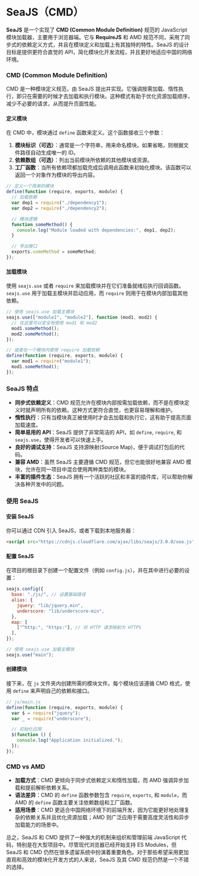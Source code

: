 # SeaJS（CMD）

**SeaJS** 是一个实现了 **CMD (Common Module Definition)** 规范的 JavaScript 模块加载器，主要用于浏览器端。它与 **RequireJS** 和 AMD 规范不同，采用了同步式的依赖定义方式，并且在模块定义和加载上有其独特的特性。SeaJS 的设计目标是提供更符合直觉的 API，简化模块化开发流程，并且更好地适应中国的网络环境。

### CMD (Common Module Definition)

CMD 是一种模块定义规范，由 SeaJS 提出并实现。它强调按需加载、惰性执行，即只在需要的时候才去加载和执行模块。这种模式有助于优化资源加载顺序，减少不必要的请求，从而提升页面性能。

#### 定义模块

在 CMD 中，模块通过 `define` 函数来定义。这个函数接收三个参数：

1. **模块标识（可选）**：通常是一个字符串，用来命名模块。如果省略，则根据文件路径自动生成唯一的 ID。
2. **依赖数组（可选）**：列出当前模块所依赖的其他模块或资源。
3. **工厂函数**：当所有依赖项都加载完成后调用此函数来初始化模块。该函数可以返回一个对象作为模块的导出内容。

```javascript
// 定义一个简单的模块
define(function (require, exports, module) {
  // 加载依赖
  var dep1 = require("./dependency1");
  var dep2 = require("./dependency2");

  // 模块逻辑
  function someMethod() {
    console.log("Module loaded with dependencies:", dep1, dep2);
  }

  // 导出接口
  exports.someMethod = someMethod;
});
```

#### 加载模块

使用 `seajs.use` 或者 `require` 来加载模块并在它们准备就绪后执行回调函数。`seajs.use` 用于加载主模块并启动应用，而 `require` 则用于在模块内部加载其他依赖。

```javascript
// 使用 seajs.use 加载主模块
seajs.use(["module1", "module2"], function (mod1, mod2) {
  // 在这里可以安全地使用 mod1 和 mod2
  mod1.someMethod();
  mod2.someMethod();
});

// 或者在一个模块内使用 require 加载依赖
define(function (require, exports, module) {
  var mod1 = require("module1");
  mod1.someMethod();
});
```

### SeaJS 特点

- **同步式依赖定义**：CMD 规范允许在模块内部按需加载依赖，而不是在模块定义时就声明所有的依赖。这种方式更符合直觉，也更容易理解和维护。
- **惰性执行**：只有当模块真正被使用时才会去加载和执行它，这有助于提高页面加载速度。
- **简单易用的 API**：SeaJS 提供了非常简洁的 API，如 `define`, `require`, 和 `seajs.use`，使得开发者可以快速上手。
- **良好的调试支持**：SeaJS 支持源映射(Source Map)，便于调试打包后的代码。
- **兼容 AMD**：虽然 SeaJS 主要遵循 CMD 规范，但它也能很好地兼容 AMD 模块，允许在同一项目中混合使用两种类型的模块。
- **丰富的插件生态**：SeaJS 拥有一个活跃的社区和丰富的插件库，可以帮助你解决各种开发中的问题。

### 使用 SeaJS

#### 安装 SeaJS

你可以通过 CDN 引入 SeaJS，或者下载到本地服务器：

```html
<script src="https://cdnjs.cloudflare.com/ajax/libs/seajs/3.0.0/sea.js"></script>
```

#### 配置 SeaJS

在项目的根目录下创建一个配置文件（例如 `config.js`），并在其中进行必要的设置：

```javascript
seajs.config({
  base: "./js/", // 设置基础路径
  alias: {
    jquery: "lib/jquery.min",
    underscore: "lib/underscore-min",
  },
  map: [
    ["^http:", "https:"], // 将 HTTP 请求映射为 HTTPS
  ],
});

// 使用 seajs.use 加载主模块
seajs.use("main");
```

#### 创建模块

接下来，在 `js` 文件夹内创建所需的模块文件。每个模块应该遵循 CMD 格式，使用 `define` 来声明自己的依赖和接口。

```javascript
// js/main.js
define(function (require, exports, module) {
  var $ = require("jquery");
  var _ = require("underscore");

  // 初始化应用
  $(function () {
    console.log("Application initialized.");
  });
});
```

### CMD vs AMD

- **加载方式**：CMD 更倾向于同步式依赖定义和惰性加载，而 AMD 强调异步加载和提前解析依赖关系。
- **语法差异**：CMD 的 `define` 函数参数包含 `require`, `exports`, 和 `module`，而 AMD 的 `define` 函数主要关注依赖数组和工厂函数。
- **适用场景**：CMD 更适合中国网络环境下的前端开发，因为它能更好地处理复杂的依赖关系并且优化资源加载；AMD 则广泛应用于需要高度灵活性和异步加载能力的场景中。

总之，SeaJS 和 CMD 提供了一种强大的机制来组织和管理前端 JavaScript 代码，特别是在大型项目中。尽管现代浏览器已经开始支持 ES Modules，但 SeaJS 和 CMD 仍然在很多遗留系统中扮演着重要角色。对于那些希望采用更加直观和高效的模块化开发方式的人来说，SeaJS 及其 CMD 规范仍然是一个不错的选择。
